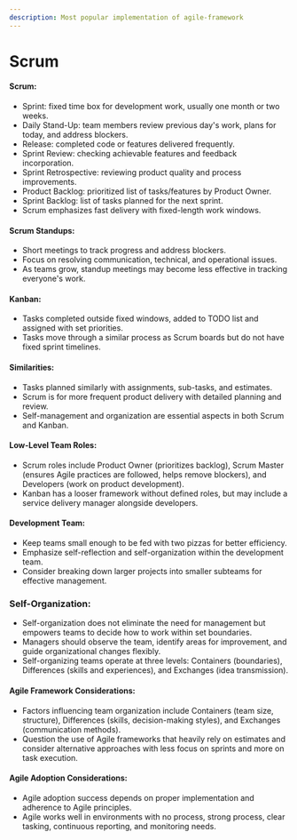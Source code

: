 ```yaml
---
description: Most popular implementation of agile-framework
---
```


# Scrum

#### Scrum:

* Sprint: fixed time box for development work, usually one month or two weeks.
* Daily Stand-Up: team members review previous day's work, plans for today, and address blockers.
* Release: completed code or features delivered frequently.
* Sprint Review: checking achievable features and feedback incorporation.
* Sprint Retrospective: reviewing product quality and process improvements.
* Product Backlog: prioritized list of tasks/features by Product Owner.
* Sprint Backlog: list of tasks planned for the next sprint.
* Scrum emphasizes fast delivery with fixed-length work windows.

#### Scrum Standups:

* Short meetings to track progress and address blockers.
* Focus on resolving communication, technical, and operational issues.
* As teams grow, standup meetings may become less effective in tracking everyone's work.

#### Kanban:

* Tasks completed outside fixed windows, added to TODO list and assigned with set priorities.
* Tasks move through a similar process as Scrum boards but do not have fixed sprint timelines.

#### Similarities:

* Tasks planned similarly with assignments, sub-tasks, and estimates.
* Scrum is for more frequent product delivery with detailed planning and review.
* Self-management and organization are essential aspects in both Scrum and Kanban.

#### Low-Level Team Roles:

* Scrum roles include Product Owner (prioritizes backlog), Scrum Master (ensures Agile practices are followed, helps remove blockers), and Developers (work on product development).
* Kanban has a looser framework without defined roles, but may include a service delivery manager alongside developers.

#### Development Team:

* Keep teams small enough to be fed with two pizzas for better efficiency.
* Emphasize self-reflection and self-organization within the development team.
* Consider breaking down larger projects into smaller subteams for effective management.

### Self-Organization:

* Self-organization does not eliminate the need for management but empowers teams to decide how to work within set boundaries.
* Managers should observe the team, identify areas for improvement, and guide organizational changes flexibly.
* Self-organizing teams operate at three levels: Containers (boundaries), Differences (skills and experiences), and Exchanges (idea transmission).

#### Agile Framework Considerations:

* Factors influencing team organization include Containers (team size, structure), Differences (skills, decision-making styles), and Exchanges (communication methods).
* Question the use of Agile frameworks that heavily rely on estimates and consider alternative approaches with less focus on sprints and more on task execution.

#### Agile Adoption Considerations:

* Agile adoption success depends on proper implementation and adherence to Agile principles.
* Agile works well in environments with no process, strong process, clear tasking, continuous reporting, and monitoring needs.

